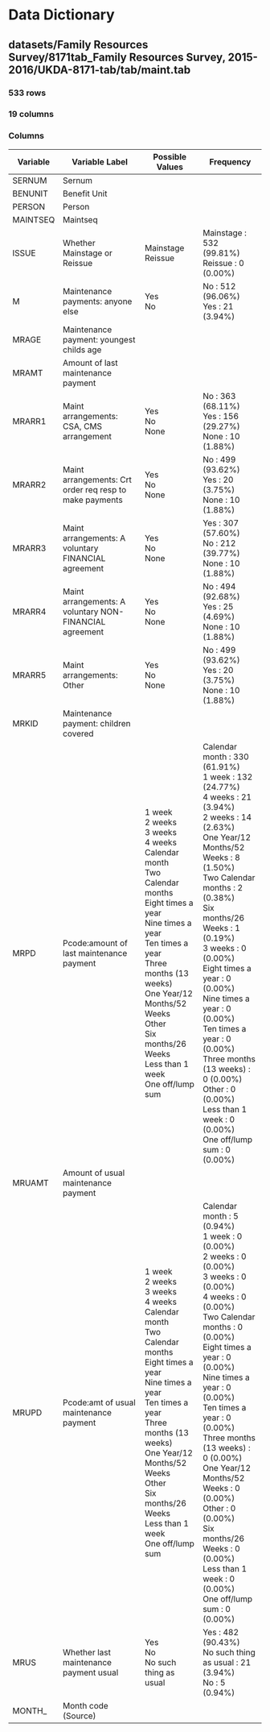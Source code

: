 # Data Dictionary

## datasets/Family Resources Survey/8171tab_Family Resources Survey, 2015-2016/UKDA-8171-tab/tab/maint.tab

### 533 rows

### 19 columns

### Columns

| Variable | Variable Label | Possible Values | Frequency |
| --- | --- | --- | --- |
| SERNUM | Sernum |  |  |
| BENUNIT | Benefit Unit |  |  |
| PERSON | Person |  |  |
| MAINTSEQ | Maintseq |  |  |
| ISSUE | Whether Mainstage or Reissue | Mainstage <br/>Reissue  | Mainstage : 532 (99.81%)<br/>Reissue : 0 (0.00%) |
| M | Maintenance payments: anyone else | Yes <br/>No  | No : 512 (96.06%)<br/>Yes : 21 (3.94%) |
| MRAGE | Maintenance payment: youngest childs age |  |  |
| MRAMT | Amount of last maintenance payment |  |  |
| MRARR1 | Maint arrangements: CSA, CMS arrangement | Yes <br/>No <br/>None  | No : 363 (68.11%)<br/>Yes : 156 (29.27%)<br/>None : 10 (1.88%) |
| MRARR2 | Maint arrangements: Crt order req resp to make payments | Yes <br/>No <br/>None  | No : 499 (93.62%)<br/>Yes : 20 (3.75%)<br/>None : 10 (1.88%) |
| MRARR3 | Maint arrangements: A voluntary FINANCIAL agreement | Yes <br/>No <br/>None  | Yes : 307 (57.60%)<br/>No : 212 (39.77%)<br/>None : 10 (1.88%) |
| MRARR4 | Maint arrangements: A voluntary NON-FINANCIAL agreement | Yes <br/>No <br/>None  | No : 494 (92.68%)<br/>Yes : 25 (4.69%)<br/>None : 10 (1.88%) |
| MRARR5 | Maint arrangements: Other | Yes <br/>No <br/>None  | No : 499 (93.62%)<br/>Yes : 20 (3.75%)<br/>None : 10 (1.88%) |
| MRKID | Maintenance payment: children covered |  |  |
| MRPD | Pcode:amount of last maintenance payment | 1 week <br/>2 weeks <br/>3 weeks <br/>4 weeks <br/>Calendar month <br/>Two Calendar months <br/>Eight times a year <br/>Nine times a year <br/>Ten times a year <br/>Three months (13 weeks) <br/>One Year/12  Months/52 Weeks <br/>Other <br/>Six months/26 Weeks <br/>Less than 1 week <br/>One off/lump sum  | Calendar month : 330 (61.91%)<br/>1 week : 132 (24.77%)<br/>4 weeks : 21 (3.94%)<br/>2 weeks : 14 (2.63%)<br/>One Year/12  Months/52 Weeks : 8 (1.50%)<br/>Two Calendar months : 2 (0.38%)<br/>Six months/26 Weeks : 1 (0.19%)<br/>3 weeks : 0 (0.00%)<br/>Eight times a year : 0 (0.00%)<br/>Nine times a year : 0 (0.00%)<br/>Ten times a year : 0 (0.00%)<br/>Three months (13 weeks) : 0 (0.00%)<br/>Other : 0 (0.00%)<br/>Less than 1 week : 0 (0.00%)<br/>One off/lump sum : 0 (0.00%) |
| MRUAMT | Amount of usual maintenance payment |  |  |
| MRUPD | Pcode:amt of usual maintenance payment | 1 week <br/>2 weeks <br/>3 weeks <br/>4 weeks <br/>Calendar month <br/>Two Calendar months <br/>Eight times a year <br/>Nine times a year <br/>Ten times a year <br/>Three months (13 weeks) <br/>One Year/12  Months/52 Weeks <br/>Other <br/>Six months/26 Weeks <br/>Less than 1 week <br/>One off/lump sum  | Calendar month : 5 (0.94%)<br/>1 week : 0 (0.00%)<br/>2 weeks : 0 (0.00%)<br/>3 weeks : 0 (0.00%)<br/>4 weeks : 0 (0.00%)<br/>Two Calendar months : 0 (0.00%)<br/>Eight times a year : 0 (0.00%)<br/>Nine times a year : 0 (0.00%)<br/>Ten times a year : 0 (0.00%)<br/>Three months (13 weeks) : 0 (0.00%)<br/>One Year/12  Months/52 Weeks : 0 (0.00%)<br/>Other : 0 (0.00%)<br/>Six months/26 Weeks : 0 (0.00%)<br/>Less than 1 week : 0 (0.00%)<br/>One off/lump sum : 0 (0.00%) |
| MRUS | Whether last maintenance payment usual | Yes <br/>No <br/>No such thing as usual  | Yes : 482 (90.43%)<br/>No such thing as usual : 21 (3.94%)<br/>No : 5 (0.94%) |
| MONTH_ | Month code (Source) |  |  |
